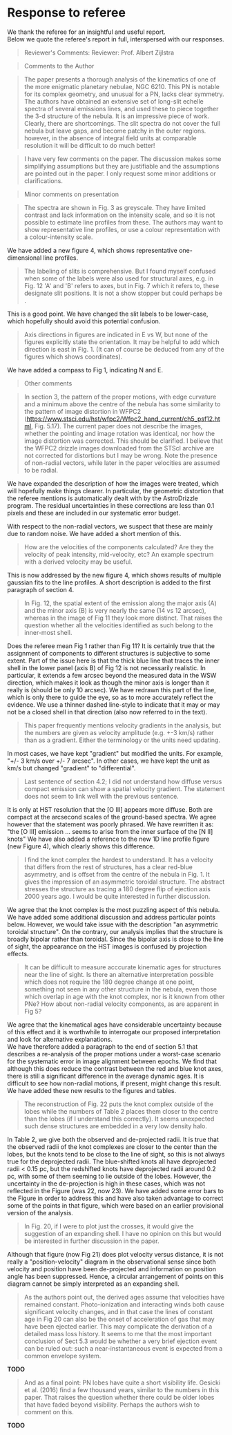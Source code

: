 # Response to referee

We thank the referee for an insightful and useful report.  
Below we quote the referee's report in full, interspersed with our responses. 

> Reviewer's Comments:
> Reviewer: Prof. Albert Zijlstra 

> Comments to the Author

> The paper presents a thorough analysis of the kinematics of one of the more enigmatic planetary nebulae, NGC 6210. This PN is notable for its complex geometry, and unusual for a PN, lacks clear symmetry. The authors have obtained an extensive set of long-slit echelle spectra of several emissions lines, and used these to piece together the 3-d structure of the nebula. It is an impressive piece of work. Clearly, there are shortcomings. The slit spectra do not cover the full nebula but leave gaps, and become patchy in the outer regions. however, in the absence of integral field units at comparable resolution it will be difficult to do much better!

> I have very few comments on the paper.  The discussion makes some simplifying assumptions but they are justifiable and the assumptions are pointed out in the paper. I only request some minor additions or clarifications.

> Minor comments on presentation

> The spectra are shown in Fig. 3 as greyscale.  They have limited contrast and lack  information on the intensity scale, and so it is not possible to estimate line profiles from these.  The authors may want to show representative line profiles, or use a colour representation with a  colour-intensity scale.

We have added a new figure 4, which shows representative one-dimensional line profiles.

> The labeling of slits is comprehensive. But I found myself confused when some of the labels were also used for structural axes, e.g. in Fig. 12 'A' and 'B' refers to axes, but in Fig. 7 which it refers to, these designate slit positions. It is not a show stopper but  could perhaps be .

This is a good point.  We have changed the slit labels to be lower-case, which hopefully should avoid this potential confusion. 

> Axis directions in figures are indicated in E vs W, but none of the figures explicitly state the orientation. It may be helpful to add which direction is east in Fig. 1. (It can of course be deduced from any of the figures which shows coordinates).

We have added a compass to Fig 1, indicating N and E.

> Other comments

> In section 3, the  pattern of the proper motions, with edge curvature and a minimum above the centre  of the nebula has some similarity to the pattern of image distortion in WFPC2 (https://www.stsci.edu/hst/wfpc2/Wfpc2_hand_current/ch5_psf12.html, Fig. 5.17). The current paper does not describe the images, whether the pointing and image rotation was identical, nor how the image distortion was corrected. This should be clarified. I believe that the WFPC2 drizzle images downloaded from the STScI archive are not corrected for distortions but I may be wrong. Note the presence of non-radial vectors, while later in the paper velocities are assumed to be radial.

We have expanded the description of how the images were treated,
which will hopefully make things clearer. 
In particular, the geometric distortion that the referee mentions is automatically dealt with by the AstroDrizzle program. 
The residual uncertainties in these corrections are less than 0.1 pixels and these are included in our systematic error budget. 

With respect to the non-radial vectors, we suspect that these are mainly due to random noise. We have added a short mention of this.

> How are the velocities of the components calculated? Are they the velocity of peak intensity, mid-velocity, etc? An example spectrum with a derived velocity may be useful.

This is now addressed by the new figure 4, which shows results of multiple gaussian fits to the line profiles.  A short description is added to the first paragraph of section 4.

> In Fig. 12, the spatial extent of the emission along the major axis (A) and the minor axis (B) is very nearly the same (14 vs 12 arcsec), whereas in the image of Fig 11 they look more distinct. That raises the question whether all the velocities identified as such belong to the inner-most shell. 

Does the referee mean Fig 1 rather than Fig 11?  It is certainly true that the assignment of components to different structures is subjective to some extent.  Part of the issue here is that the thick blue line that traces the inner shell in the lower panel (axis B) of Fig 12 is not necessarily realistic.  In particular, it extends a few arcsec beyond the measured data in the WSW direction, which makes it look as though the minor axis is longer than it really is (should be only 10 arcsec).  We have redrawn this part of the line, which is only there to guide the eye, so as to more accurately reflect the evidence.
We use a thinner dashed line-style to indicate that it may or may not be a closed shell in that direction (also now referred to in the text). 

> This paper frequently mentions velocity gradients in the analysis, but the numbers are given as velocity amplitude (e.g. +-3 km/s) rather than as a gradient. Either the terminology or the units need updating. 

In most cases, we have kept "gradient" but modified the units. 
For example, "+/- 3 km/s over +/- 7 arcsec". 
In other cases, we have kept the unit as km/s but changed "gradient" to  "differential".

> Last sentence of section 4.2; I did not understand how diffuse versus compact emission can show a spatial velocity gradient. The statement does not seem to  link well with the previous sentence.

It is only at HST resolution that the [O III] appears more diffuse. 
Both are compact at the arcsecond scales of the ground-based spectra. 
We agree however that the statement was poorly phrased.
We have rewritten it as: "the [O III] emission ... seems to arise from the inner surface of the [N II] knots"
We have also added a reference to the new 1D line profile figure
(new Figure 4),
which clearly shows this difference.

> I find the knot complex the hardest to understand. It has a velocity that differs from the rest of structures, has a clear red-blue asymmetry, and is offset from the centre of the nebula in Fig. 1. It gives the impression of an asymmetric toroidal structure.  The abstract stresses the structure as tracing a 180 degree flip of ejection axis 2000 years ago.   I would be quite interested in further discussion.  

We agree that the knot complex is the most puzzling aspect of this nebula.
We have added some additional discussion and address particular points below.
However, we would take issue with the description "an asymmetric toroidal structure".
On the contrary, our analysis implies that the structure is broadly bipolar rather than toroidal.
Since the bipolar axis is close to the line of sight,
the appearance on the HST images is confused by projection effects.

> It can be difficult to measure acccurate kinematic ages for structures near the line of sight. Is there an alternative interpretation possible which does not require the 180 degree change at one point, something not seen in any other structure in the nebula, even those which overlap in age with the knot complex, nor is it known from other PNe? How about non-radial velocity components, as are apparent in Fig 5? 

We agree that the kinematical ages have considerable uncertainty because of this effect and it is worthwhile to interrogate our proposed interpretation and look for alternative explanations.  
We have therefore added a paragraph to the end of section 5.1 that describes a re-analysis of the proper motions under a worst-case scenario for the systematic error in image alignment between epochs.
We find that although this does reduce the contrast between the red and blue knot axes, there is still a significant difference in the average dynamic ages.  It is difficult to see how non-radial motions, if present, might change this result. 
We have added these new results to the figures and tables. 


> The reconstruction of Fig. 22 puts the knot complex outside of the lobes while the numbers of Table 2 places them closer to the centre than the lobes (if I understand this correctly). It seems unexpected such dense structures are embedded in a very low density halo. 

In Table 2, we give both the observed and de-projected radii.
It is true that the observed radii of the knot complexes are closer to the center than the lobes,
but the knots tend to be close to the line of sight, so this is not always true for the deprojected radii.
The blue-shifted knots all have deprojected radii < 0.15 pc,
but the redshifted knots have deprojected radii around 0.2 pc,
with some of them seeming to lie outside of the lobes.
However, the uncertainty in the de-projection is high in these cases,
which was not reflected in the Figure (was 22, now 23). 
We have added some error bars to the Figure in order to address this
and have also taken advantage to correct some of the points in that figure,
which were based on an earlier provisional version of the analysis. 


> In Fig. 20, if I were to plot just the crosses, it would give the suggestion of an expanding shell. I have no opinion on this but would be interested in further discussion in the paper. 

Although that figure (now Fig 21) does plot velocity versus distance,
it is not really a "position-velocity" diagram in the observational sense
since both velocity and position have been de-projected 
and information on position angle has been suppressed. 
Hence, a circular arrangement of points on this diagram cannot be 
simply interpreted as an expanding shell.

> As the authors point out, the derived ages assume that velocities have remained constant. Photo-ionization and interacting winds both cause significant velocity changes, and in that case the lines of constant age in Fig 20 can also be the onset of acceleration of gas that may have been ejected earlier. This may complicate the derivation of a detailed mass loss history. It seems to me that the most important conclusion of Sect 5.3 would be whether a  very brief ejection event can be ruled out: such a near-instantaneous event is expected from a common envelope system.

**TODO**

> And as a final point: PN lobes have quite a short visibility life. Gesicki et al. (2016) find a few thousand years, similar to the numbers in this paper. That raises the question whether there could be older lobes that have faded beyond visibility. Perhaps the authors wish to comment on this.

**TODO**
